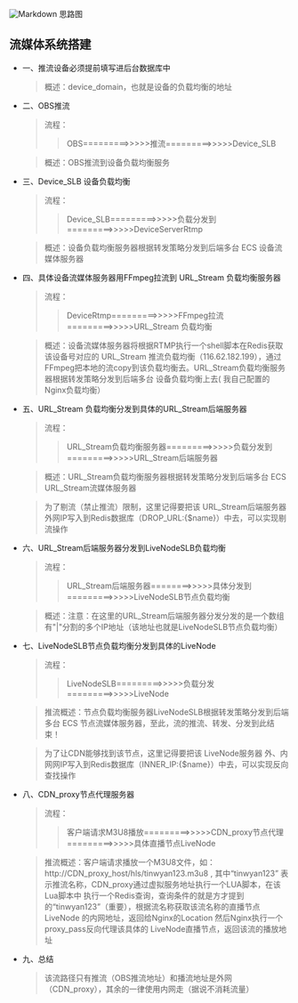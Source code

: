 ![Markdown](https://github.com/Tinywan/Lua-Nginx-Redis/blob/master/Images/CDN_proxy_LiveNode_URLStream.png) 思路图
## 流媒体系统搭建

*	一、推流设备必须提前填写进后台数据库中 		

	> 概述：device_domain，也就是设备的负载均衡的地址			
	
*	二、OBS推流			

	> 流程：
	>> OBS=========>>>>>推流=========>>>>>Device_SLB	

	> 概述：OBS推流到设备负载均衡服务				

*	三、Device_SLB 设备负载均衡				

	> 流程：
	>> Device_SLB=========>>>>>负载分发到=========>>>>>DeviceServerRtmp   

	> 概述：设备负载均衡服务器根据转发策略分发到后端多台 ECS 设备流媒体服务器			

  
*	四、具体设备流媒体服务器用FFmpeg拉流到 URL_Stream 负载均衡服务器      

	> 流程：
	>> DeviceRtmp=========>>>>>FFmpeg拉流=========>>>>>URL_Stream 负载均衡   

	> 概述：设备流媒体服务器将根据RTMP执行一个shell脚本在Redis获取该设备号对应的 URL_Stream 推流负载均衡（116.62.182.199），通过FFmpeg把本地的流copy到该负载均衡去。URL_Stream负载均衡服务器根据转发策略分发到后端多台
	设备负载均衡上去( 我自己配置的Nginx负载均衡）

*	五、URL_Stream 负载均衡分发到具体的URL_Stream后端服务器
	
	> 流程：
	>> URL_Stream负载均衡服务器=========>>>>>负载分发到=========>>>>>URL_Stream后端服务器

	> 概述：URL_Stream负载均衡服务器根据转发策略分发到后端多台  ECS URL_Stream流媒体服务器

	> 为了剔流（禁止推流）限制，这里记得要把该 URL_Stream后端服务器 外网IP写入到Redis数据库（DROP_URL:{$name}）中去，可以实现剔流操作

*	六、URL_Stream后端服务器分发到LiveNodeSLB负载均衡
	
	> 流程：
	>> URL_Stream后端服务器========>>>>>具体分发到=========>>>>>LiveNodeSLB节点负载均衡

	> 概述：注意：在这里的URL_Stream后端服务器分发分发的是一个数组有"|"分割的多个IP地址（该地址也就是LiveNodeSLB节点负载均衡）	

*	七、LiveNodeSLB节点负载均衡分发到具体的LiveNode
	
	> 流程：
	>> LiveNodeSLB=========>>>>>负载分发=========>>>>>LiveNode

	> 推流概述：节点负载均衡服务器LiveNodeSLB根据转发策略分发到后端多台 ECS 节点流媒体服务器，至此，流的推流、转发、分发到此结束！

	> 为了让CDN能够找到该节点，这里记得要把该 LiveNode服务器 外、内网网IP写入到Redis数据库（INNER_IP:{$name}）中去，可以实现反向查找操作

*	八、CDN_proxy节点代理服务器 
	
	> 流程：
	>> 客户端请求M3U8播放=========>>>>>CDN_proxy节点代理=========>>>>>具体直播节点LiveNode	

	> 推流概述：客户端请求播放一个M3U8文件，如：http://CDN_proxy_host/hls/tinwyan123.m3u8 , 其中“tinwyan123” 表示推流名称，CDN_proxy通过虚拟服务地址执行一个LUA脚本，在该Lua脚本中
	执行一个Redis查询，查询条件的就是方才提到的“tinwyan123”（重要），根据流名称获取该流名称的直播节点LiveNode 的内网地址，返回给Nginx的Location 然后Nginx执行一个proxy_pass反向代理该具体的
	LiveNode直播节点，返回该流的播放地址
	
*	九、总结

	> 该流路径只有推流（OBS推流地址）和播流地址是外网（CDN_proxy），其余的一律使用内网走（据说不消耗流量）		 	

	
